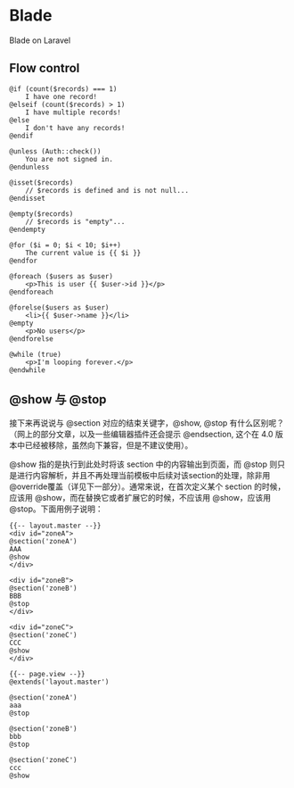 # Blade

Blade on Laravel

## Flow control

```
@if (count($records) === 1)
    I have one record!
@elseif (count($records) > 1)
    I have multiple records!
@else
    I don't have any records!
@endif
```

```
@unless (Auth::check())
    You are not signed in.
@endunless
```

```
@isset($records)
    // $records is defined and is not null...
@endisset

@empty($records)
    // $records is "empty"...
@endempty
```

```
@for ($i = 0; $i < 10; $i++)
    The current value is {{ $i }}
@endfor

@foreach ($users as $user)
    <p>This is user {{ $user->id }}</p>
@endforeach

@forelse($users as $user)
    <li>{{ $user->name }}</li>
@empty
    <p>No users</p>
@endforelse

@while (true)
    <p>I'm looping forever.</p>
@endwhile
```

## @show 与 @stop

接下来再说说与 @section 对应的结束关键字，@show, @stop 有什么区别呢？（网上的部分文章，以及一些编辑器插件还会提示 @endsection, 这个在 4.0 版本中已经被移除，虽然向下兼容，但是不建议使用）。

@show 指的是执行到此处时将该 section 中的内容输出到页面，而 @stop 则只是进行内容解析，并且不再处理当前模板中后续对该section的处理，除非用 @override覆盖（详见下一部分）。通常来说，在首次定义某个 section 的时候，应该用 @show，而在替换它或者扩展它的时候，不应该用 @show，应该用 @stop。下面用例子说明：

```
{{-- layout.master --}}
<div id="zoneA">
@section('zoneA')
AAA
@show
</div>

<div id="zoneB">
@section('zoneB')
BBB
@stop
</div>

<div id="zoneC">
@section('zoneC')
CCC
@show
</div>
```


```
{{-- page.view --}}
@extends('layout.master')

@section('zoneA')
aaa
@stop

@section('zoneB')
bbb
@stop

@section('zoneC')
ccc
@show
```


